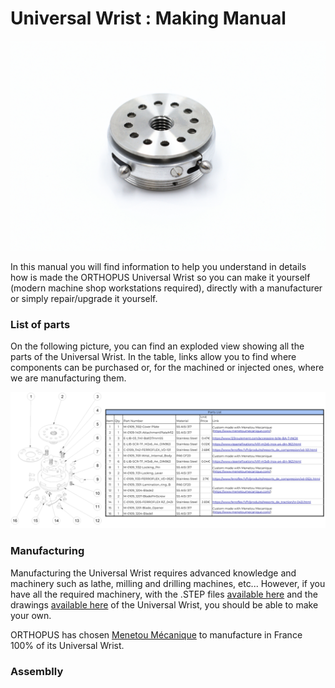 # Universal Wrist : Making Manual

![UniversalWrist_ORTHOPUS](../../assets/UniversalWrist_ORTHOPUS.JPG)

In this manual you will find information to help you understand in details how is made the ORTHOPUS Universal Wrist so you can make it yourself (modern machine shop workstations required), directly with a manufacturer or simply repair/upgrade it yourself.

### **List of parts**

On the following picture, you can find an exploded view showing all the parts of the Universal Wrist. In the table, links allow you to find where components can be purchased or, for the machined or injected ones, where we are manufacturing them.

![ILL-0109-BomGithub](../../assets/ILL-0109-BomGithub.png)

### **Manufacturing**

Manufacturing the Universal Wrist requires advanced knowledge and machinery such as lathe, milling and drilling machines, etc... However, if you have all the required machinery, with the .STEP files [available here](https://github.com/orthopus/01-wrist/blob/main/src/Wrist/WRIST-210122.step) and the drawings [available here](https://github.com/orthopus/01-wrist/blob/main/src/Wrist/DRW-0109-1xxx-Wrist_Drawing_B.pdf) of the Universal Wrist, you should be able to make your own.

ORTHOPUS has chosen [Menetou Mécanique](https://www.menetoumecanique.com/) to manufacture in France 100% of its Universal Wrist.

### **Assemblly**


